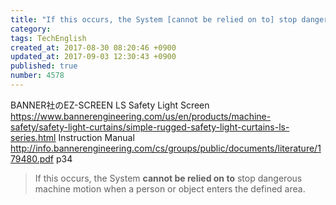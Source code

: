 ```yaml
---
title: "If this occurs, the System [cannot be relied on to] stop dangerous machine motion when a person or object enters the defined area."
category: 
tags: TechEnglish
created_at: 2017-08-30 08:20:46 +0900
updated_at: 2017-09-03 12:30:43 +0900
published: true
number: 4578
---
```


BANNER社のEZ-SCREEN LS Safety Light Screen
https://www.bannerengineering.com/us/en/products/machine-safety/safety-light-curtains/simple-rugged-safety-light-curtains-ls-series.html
Instruction Manual
http://info.bannerengineering.com/cs/groups/public/documents/literature/179480.pdf
p34

>  If this occurs, the System **cannot be relied on to** stop dangerous machine motion when a person or object enters the defined area.

